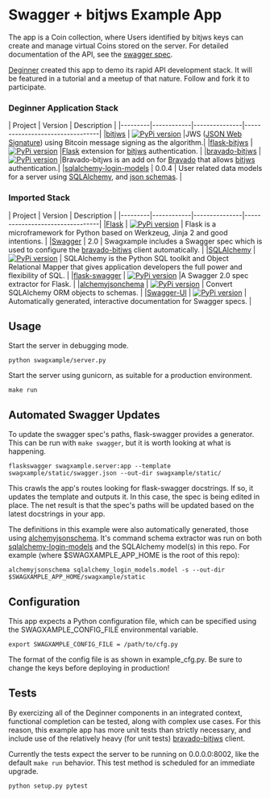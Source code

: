 # Swagger + bitjws Example App

The app is a Coin collection, where Users identified by bitjws keys can create and manage virtual Coins stored on the server. For detailed documentation of the API, see the [swagger spec](http://deginner.github.io/swaxample-ui/).

[Deginner](https://github.com/deginner/) created this app to demo its rapid API development stack. It will be featured in a tutorial and a meetup of that nature. Follow and fork it to participate.


### Deginner Application Stack

| Project |                 Version    |  Description                    |
|---------|------------|---------------|---------------------------------|
|[bitjws](https://github.com/deginner/bitjws) | [![PyPi version](https://img.shields.io/pypi/v/bitjws.svg)](https://pypi.python.org/pypi/bitjws/) |JWS ([JSON Web Signature](http://self-issued.info/docs/draft-ietf-jose-json-web-signature.html)) using Bitcoin message signing as the algorithm.|
|[flask-bitjws](https://github.com/deginner/flask-bitjws) | [![PyPi version](https://img.shields.io/pypi/v/flask-bitjws.svg)](https://pypi.python.org/pypi/flask-bitjws/) |[Flask](http://flask.pocoo.org) extension for [bitjws](https://github.com/g-p-g/bitjws) authentication. |
|[bravado-bitjws](https://github.com/deginner/bravado-bitjws) | [![PyPi version](https://img.shields.io/pypi/v/bravado-bitjws.svg)](https://pypi.python.org/pypi/bravado-bitjws/) |Bravado-bitjws is an add on for [Bravado](https://github.com/Yelp/bravado) that allows [bitjws](https://github.com/g-p-g/bitjws) authentication.|
|[sqlalchemy-login-models](https://github.com/deginner/sqlalchemy-login-models) | 0.0.4 | User related data models for a server using [SQLAlchemy](http://www.sqlalchemy.org/), and [json schemas](http://json-schema.org/). |


### Imported Stack

| Project |                 Version    |  Description                    |
|---------|------------|---------------|---------------------------------|
|[Flask](http://flask.pocoo.org/) | [![PyPi version](https://img.shields.io/pypi/v/flask.svg)](https://pypi.python.org/pypi/flask/) | Flask is a microframework for Python based on Werkzeug, Jinja 2 and good intentions. |
|[Swagger](http://swagger.io/) | 2.0 | Swagxample includes a Swagger spec which is used to configure the [bravado-bitjws](https://github.com/deginner/bravado-bitjws) client automatically. |
|[SQLAlchemy](https://sqlalchemy.org) | [![PyPi version](https://img.shields.io/pypi/v/sqlalchemy.svg)](https://pypi.python.org/pypi/sqlalchemy/) | SQLAlchemy is the Python SQL toolkit and Object Relational Mapper that gives application developers the full power and flexibility of SQL. |
|[flask-swagger](https://github.com/deginner/flask-swagger) | [![PyPi version](https://img.shields.io/pypi/v/flask-swagger.svg)](https://pypi.python.org/pypi/flask-swagger/) |A Swagger 2.0 spec extractor for Flask. |
|[alchemyjsonchema](https://github.com/deginner/alchemyjsonschema) | [![PyPi version](https://img.shields.io/pypi/v/alchemyjsonschema.svg)](https://pypi.python.org/pypi/alchemyjsonschema/) | Convert SQLAlchemy ORM objects to schemas. |
|[Swagger-UI](http://swagger.io/swagger-ui/) | [![PyPi version](https://img.shields.io/pypi/v/swagger-ui.svg)](https://pypi.python.org/pypi/swagger-ui/) | Automatically generated, interactive documentation for Swagger specs. |


## Usage

Start the server in debugging mode.

`python swagxample/server.py`

Start the server using gunicorn, as suitable for a production environment.

`make run`


## Automated Swagger Updates

To update the swagger spec's paths, flask-swagger provides a generator. This can be run with `make swagger`, but it is worth looking at what is happening.

`flaskswagger swagxample.server:app --template swagxample/static/swagger.json --out-dir swagxample/static/`

This crawls the app's routes looking for flask-swagger docstrings. If so, it updates the template and outputs it. In this case, the spec is being edited in place. The net result is that the spec's paths will be updated based on the latest docstrings in your app.

The definitions in this example were also automatically generated, those using [alchemyjsonschema](https://github.com/podhmo/alchemyjsonschema). It's command schema extractor was run on both [sqlalchemy-login-models](https://github.com/deginner/sqlalchemy-login-models) and the SQLAlchemy model(s) in this repo. For example (where $SWAGXAMPLE_APP_HOME is the root of this repo):

`alchemyjsonschema sqlalchemy_login_models.model -s --out-dir $SWAGXAMPLE_APP_HOME/swagxample/static`


## Configuration

This app expects a Python configuration file, which can be specified using the SWAGXAMPLE_CONFIG_FILE environmental variable.

`export SWAGXAMPLE_CONFIG_FILE = /path/to/cfg.py`

The format of the config file is as shown in example_cfg.py. Be sure to change the keys before deploying in production!


## Tests

By exercizing all of the Deginner components in an integrated context, functional completion can be tested, along with complex use cases. For this reason, this example app has more unit tests than strictly necessary, and include use of the relatively heavy (for unit tests) [bravado-bitjws](https://github.com/deginner/bravado-bitjws) client.

Currently the tests expect the server to be running on 0.0.0.0:8002, like the default `make run` behavior. This test method is scheduled for an immediate upgrade.

`python setup.py pytest`
